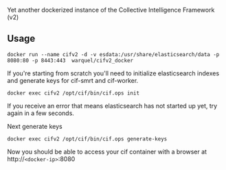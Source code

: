 Yet another dockerized instance of the Collective Intelligence Framework (v2)

## Usage

```
docker run --name cifv2 -d -v esdata:/usr/share/elasticsearch/data -p 8080:80 -p 8443:443  warquel/cifv2_docker
```

If you're starting from scratch you'll need to initialize elasticsearch indexes and generate keys for cif-smrt and cif-worker.

```
docker exec cifv2 /opt/cif/bin/cif.ops init
```

If you receive an error that means elasticsearch has not started up yet, try again in a few seconds.

Next generate keys

```
docker exec cifv2 /opt/cif/bin/cif.ops generate-keys
```

Now you should be able to access your cif container with a browser at http://`<docker-ip>`:8080
